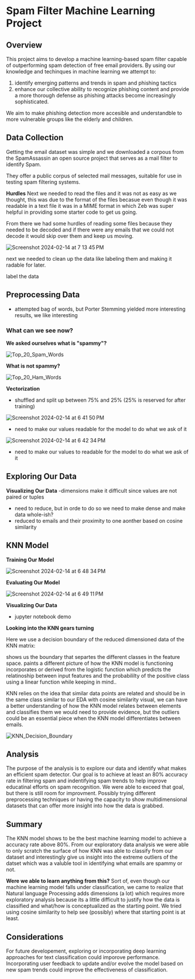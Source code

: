 # Spam Filter Machine Learning Project

## Overview

This project aims to develop a machine learning-based spam filter capable of outperforming spam detection of free email providers. 
By using our knowledge and techinques in machine learning we attempt to:
1. identify emerging patterns and trends in spam and phishing tactics
2. enhance our collective ability to recognize phishing content and provide a
   more thorough defense as phishing attacks become increasingly sophisticated.

We aim to make phishing detection more accesible and understandble to more vulnerable groups like the elderly and children.

## Data Collection

Getting the email dataset was simple and we downloaded a corpous from the SpamAssassin an open source project that serves as a mail filter to identify Spam.

They offer a public corpus of selected mail messages, suitable for use in testing spam filtering systems.

**Hurdles**
Next we needed to read the files and it was not as easy as we thought, this was due to the format of the files becasue even though it was readable in a text file it was in a MIME format in which Zeb was super helpful in providing some starter code to get us going. 



From there we had some hurdles of reading some files because they needed to be decoded and if there were any emails that we could not decode it would skip over them and keep us moving.

![Screenshot 2024-02-14 at 7 13 45 PM](https://github.com/vincehsanchez/bestspamfilter/assets/141890646/715e955c-de5a-4cd4-bb19-8e18359916f6)

next we needed to clean up the data like labeling them and making it radable for later.

label the data

## Preprocessing Data
- attempted bag of words, but Porter Stemming yielded more interesting results, we like interesting

### What can we see now?

**We asked ourselves what is "spammy"?**


![Top_20_Spam_Words](https://github.com/vincehsanchez/bestspamfilter/assets/141890646/6f579cc0-ff3b-4f62-8580-c726555d642d)


**What is not spammy?**


![Top_20_Ham_Words](https://github.com/vincehsanchez/bestspamfilter/assets/141890646/4e85f14a-270a-43ef-9027-17ae5825b90f)


**Vectorization**
- shuffled and split up between 75% and 25% (25% is reserved for after training)

  
![Screenshot 2024-02-14 at 6 41 50 PM](https://github.com/vincehsanchez/bestspamfilter/assets/141890646/ce700464-1f00-41aa-a556-651c5054b7cd)


- need to make our values readable for the model to do what we ask of it


![Screenshot 2024-02-14 at 6 42 34 PM](https://github.com/vincehsanchez/bestspamfilter/assets/141890646/2a4387ed-3910-407a-8848-b907910bc377)


- need to make our values to readable for the model to do what we ask of it

## Exploring Our Data


**Visualizing Our Data**
-dimensions make it difficult since values are not paired or tuples
- need to reduce, but in orde to do so we need to make dense and make data whole-ish?
- reduced to emails and their proximity to one aonther based on cosine similarity

## KNN Model

**Training Our Model**


![Screenshot 2024-02-14 at 6 48 34 PM](https://github.com/vincehsanchez/bestspamfilter/assets/141890646/9ae26430-4407-4e1c-961b-6c7b4ddb2b3c)


**Evaluating Our Model**


![Screenshot 2024-02-14 at 6 49 11 PM](https://github.com/vincehsanchez/bestspamfilter/assets/141890646/9a989c2a-a273-4a60-83dd-70d621299af7)


**Visualizing Our Data**

- jupyter notebook demo

**Looking into the KNN gears turning**

Here we use a decision boundary of the reduced dimensioned data of the KNN matrix:

shows us the boundary that separtes the different classes in the feature space.
paints a different picture of how the KNN model is functioning
incorporates or derived from the logistic function which predicts the relatinoship between input features and the probabililty of the positive class using a linear function
while keeping in mind..

KNN relies on the idea that similar data points are related and should be in the same class
similar to our EDA with cosine similarity visual, we can have a better understanding of how the KNN model relates between elements and classifies them
we would need to provide evidence, but the outliers could be an essential piece when the KNN model differentiates between emails.


![KNN_Decision_Boundary](https://github.com/vincehsanchez/bestspamfilter/assets/141890646/2ed88660-35c5-4a15-a210-550f51f7027d)


## Analysis

The purpose of the analysis is to explore our data and identify what makes an efficient spam detector. Our goal is to achieve at least an 80% accuracy rate in filtering spam and indentifying spam trends to help improve educatinal efforts on spam recognition. We were able to exceed that goal, but there is still room for improvment. Possibly trying different preprocessing techniques or having the capacity to show multidimensional datasets that can offer more insight into how the data is grabbed.

## Summary

The KNN model shows to be the best machine learning model to achieve a accuracy rate above 80%. From our exploratory data analysis we were able 
to only scratch the surface of how KNN was able to classify from our dataset and interestingly give us insight into the extreme outliers of the datset 
which was a valuble tool in identifying what emails are spammy or not.

**Were we able to learn anything from this?**
Sort of, even though our machine learning model falls under classification, we came to realize that Natural language Processing adds dimensions (a lot) which requires more exploratory analysis because its a little difficult to justify how the data is classified and what/how is conceptualized as the starting point. We tried using cosine similarity to help see (possibly) where that starting point is at least.


## Considerations
For future developement, exploring or incorporating deep learning approaches for text classification could imporove performance.
Incorporating user feedback to update and/or evolve the model based on new spam trends could improve the effectiveness of classification.
